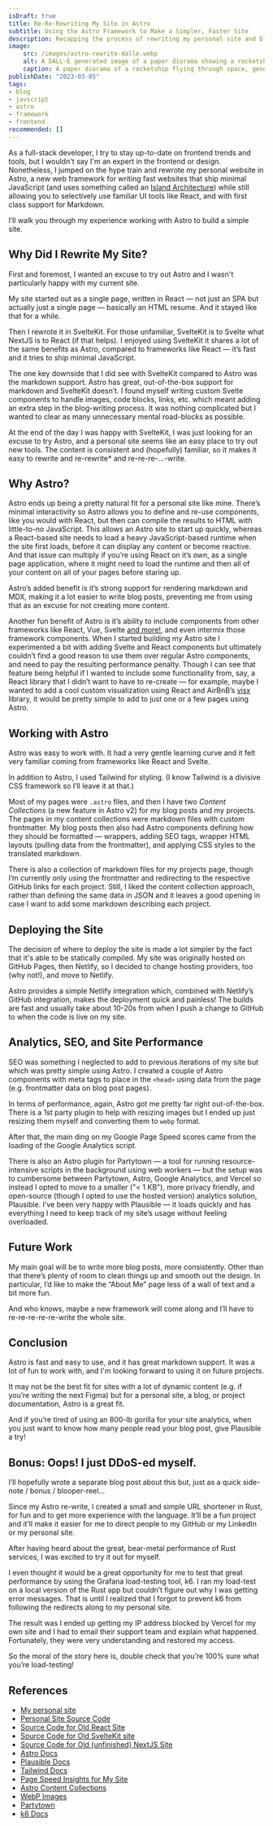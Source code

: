 ```yaml
---
isDraft: true
title: Re-Re-Rewriting My Site in Astro
subtitle: Using the Astro Framework to Make a Simpler, Faster Site
description: Recapping the process of rewriting my personal site and blog using the new Astro framework.
image:
    src: /images/astro-rewrite-dalle.webp
    alt: A DALL-E generated image of a paper diorama showing a rocketship (the Astro framework logo) flying through space. 
    caption: A paper diorama of a rocketship flying through space, generated by DALL-E.
publishDate: "2023-03-05"
tags:
- blog
- javscript
- astro
- framework
- frontend
recommended: []
---
```


As a full-stack developer, I try to stay up-to-date on frontend trends and tools, but I wouldn't say I'm an expert in the frontend or design. Nonetheless, I jumped on the hype train and rewrote my personal website in Astro, a new web framework for writing fast websites that ship minimal JavaScript (and uses something called an [Island Architecture](https://docs.astro.build/en/concepts/islands/)) while still allowing you to selectively use familiar UI tools like React, and with first class support for Markdown.

I’ll walk you through my experience working with Astro to build a simple site.


## Why Did I Rewrite My Site?

First and foremost, I wanted an excuse to try out Astro and I wasn't particularly happy with my current site. 

My site started out as a single page, written in React — not just an SPA but actually just a single page — basically an HTML resume. And it stayed like that for a while.

Then I rewrote it in SvelteKit. For those unfamiliar, SvelteKit is to Svelte what NextJS is to React (if that helps). I enjoyed using SvelteKit it shares a lot of the same benefits as Astro, compared to frameworks like React — it’s fast and it tries to ship minimal JavaScript.

The one key downside that I did see with SvelteKit compared to Astro was the markdown support. Astro has great, out-of-the-box support for markdown and SvelteKit doesn’t. I found myself writing custom Svelte components to handle images, code blocks, links, etc. which meant adding an extra step in the blog-writing process. It was nothing complicated but I wanted to clear as many unnecessary mental road-blocks as possible.

At the end of the day I was happy with SvelteKit, I was just looking for an excuse to try Astro, and a personal site seems like an easy place to try out new tools. The content is consistent and (hopefully) familiar, so it makes it easy to rewrite and re-rewrite* and re-re-re-…-write.


## Why Astro?

Astro ends up being a pretty natural fit for a personal site like mine. There’s minimal interactivity so Astro allows you to define and re-use components, like you would with React, but then can compile the results to HTML with little-to-no JavaScript. This allows an Astro site to start up quickly, whereas a React-based site needs to load a heavy JavaScript-based runtime when the site first loads, before it can display any content or become reactive. And that issue can multiply if you’re using React on it’s own, as a single page application, where it might need to load the runtime and then all of your content on all of your pages before staring up.

Astro’s added benefit is it’s strong support for rendering markdown and MDX, making it a lot easier to write blog posts, preventing me from using that as an excuse for not creating more content.

Another fun benefit of Astro is it’s ability to include components from other frameworks like React, Vue, Svelte [and more!](https://docs.astro.build/en/guides/integrations-guide/#official-integrations), and even intermix those framework components. When I started building my Astro site I experimented a bit with adding Svelte and React components but ultimately couldn’t find a good reason to use them over regular Astro components, and need to pay the resulting performance penalty. Though I can see that feature being helpful if I wanted to include some functionality from, say, a React library that I didn’t want to have to re-create — for example, maybe I wanted to add a cool custom visualization using React and AirBnB’s [visx](https://airbnb.io/visx/) library, it would be pretty simple to add to just one or a few pages using Astro.


## Working with Astro

Astro was easy to work with. It had a very gentle learning curve and it felt very familiar coming from frameworks like React and Svelte.

In addition to Astro, I used Tailwind for styling. (I know Tailwind is a divisive CSS framework so I’ll leave it at that.)

Most of my pages were `.astro` files, and then I have two *Content Collections* (a new feature in Astro v2) for my blog posts and my projects. The pages in my content collections were markdown files with custom frontmatter. My blog posts then also had Astro components defining how they should be formatted — wrappers, adding SEO tags, wrapper HTML layouts (pulling data from the frontmatter), and applying CSS styles to the translated markdown.

There is also a collection of markdown files for my projects page, though I’m currently only using the frontmatter and redirecting to the respective GitHub links for each project. Still, I liked the content collection approach, rather than defining the same data in JSON and it leaves a good opening in case I want to add some markdown describing each project.


## Deploying the Site

The decision of where to deploy the site is made a lot simpler by the fact that it's able to be statically compiled. My site was originally hosted on GitHub Pages, then Netlify, so I decided to change hosting providers, too (why not!), and move to Netlify.

Astro provides a simple Netlify integration which, combined with Netlify’s GitHub integration, makes the deployment quick and painless! The builds are fast and usually take about 10-20s from when I push a change to GitHub to when the code is live on my site.  


## Analytics, SEO, and Site Performance

SEO was something I neglected to add to previous iterations of my site but which was pretty simple using Astro. I created a couple of Astro components with meta tags to place in the `<head>` using data from the page (e.g. frontmatter data on blog post pages). 

In terms of performance, again, Astro got me pretty far right out-of-the-box. There is a 1st party plugin to help with resizing images but I ended up just resizing them myself and converting them to `webp` format.

After that, the main ding on my Google Page Speed scores came from the loading of the Google Analytics script.

There is also an Astro plugin for Partytown — a tool for running resource-intensive scripts in the background using web workers — but the setup was to cumbersome between Partytown, Astro, Google Analytics, and Vercel so instead I opted to move to a smaller ("< 1 KB"), more privacy friendly, and open-source (though I opted to use the hosted version) analytics solution, Plausible. I’ve been very happy with Plausible — it loads quickly and has everything I need to keep track of my site’s usage without feeling overloaded.


## Future Work

My main goal will be to write more blog posts, more consistently. Other than that there’s plenty of room to clean things up and smooth out the design. In particular, I’d like to make the “About Me” page less of a wall of text and a bit more fun.

And who knows, maybe a new framework will come along and I’ll have to re-re-re-re-re-write the whole site.


## Conclusion

Astro is fast and easy to use, and it has great markdown support. It was a lot of fun to work with, and I'm looking forward to using it on future projects.

It may not be the best fit for sites with a lot of dynamic content (e.g. if you’re writing the next Figma) but for a personal site, a blog, or project documentation, Astro is a great fit.

And if you’re tired of using an 800-lb gorilla for your site analytics, when you just want to know how many people read your blog post, give Plausible a try!


## Bonus: Oops! I just DDoS-ed myself.

I’ll hopefully wrote a separate blog post about this but, just as a quick side-note / bonus / blooper-reel...

Since my Astro re-write, I created a small and simple URL shortener in Rust, for fun and to get more experience with the language. It’ll be a fun project and it’ll make it easier for me to direct people to my GitHub or my LinkedIn or my personal site.

After having heard about the great, bear-metal performance of Rust services, I was excited to try it out for myself.

I even thought it would be a great opportunity for me to test that great performance by using the Grafana load-testing tool, k6. I ran my load-test on a local version of the Rust app but couldn’t figure out why I was getting error messages. That is until I realized that I forgot to prevent k6 from following the redirects along to my personal site.

The result was I ended up getting my IP address blocked by Vercel for my own site and I had to email their support team and explain what happened. Fortunately, they were very understanding and restored my access.

So the moral of the story here is, double check that you’re 100% sure what you’re load-testing!


## References
- [My personal site](https://austinpoor.com)
- [Personal Site Source Code](https://github.com/a-poor/austinpoor-dot-com)
- [Source Code for Old React Site](https://github.com/a-poor/austinpoor-dot-com/releases/tag/old%2Freact)
- [Source Code for Old SvelteKit site](https://github.com/a-poor/austinpoor-dot-com/releases/tag/old%2Fsvelte-kit)
- [Source Code for Old (unfinished) NextJS Site](https://github.com/a-poor/austinpoor-dot-com/releases/tag/old%2Fnext)
- [Astro Docs](https://astro.build/)
- [Plausible Docs](https://plausible.io/)
- [Tailwind Docs](https://tailwindcss.com/)
- [Page Speed Insights for My Site](https://pagespeed.web.dev/report?url=https%3A%2F%2Faustinpoor.com)
- [Astro Content Collections](https://docs.astro.build/en/guides/content-collections)
- [WebP Images](https://developers.google.com/speed/webp)
- [Partytown](https://partytown.builder.io/)
- [k6 Docs](https://k6.io/)


